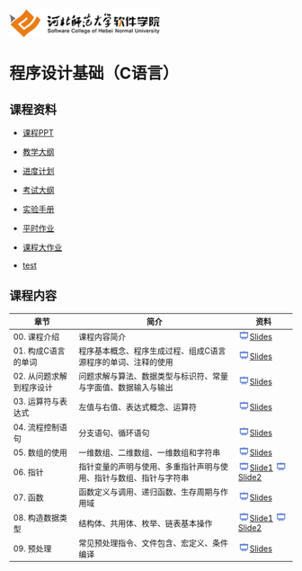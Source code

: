 <img src="./Image/logo.png" height="50" /> 

# 程序设计基础（C语言）  

## 课程资料

- [课程PPT](./Slides)
- [教学大纲](./Docs/程序设计基础-教学大纲.pdf)
- [进度计划](./Docs/程序设计基础-进度计划.pdf)
- [考试大纲](./Docs/程序设计基础-考试大纲.pdf)
- [实验手册](./Exper)
- [平时作业](./Task/C语言程序设计基础-作业题目.pdf)
- [课程大作业](./Exper/《程序设计基础》调用静态函数库.pdf)

- [test](./a.txt)

## 课程内容

| 章节 | 简介 | 资料 |
|-----|-----|-----|
|00. 课程介绍|课程内容简介|[<img src="./Image/presentation.png" height="15" />Slides](/Slides/Ch00/C语言程序设计_chapt00.pdf)|
|01. 构成C语言的单词|程序基本概念、程序生成过程、组成C语言源程序的单词、注释的使用|[<img src="./Image/presentation.png" height="15" />Slides](/Slides/Ch01/C语言程序设计_chapt01.pdf)|
|02. 从问题求解到程序设计|问题求解与算法、数据类型与标识符、常量与字面值、数据输入与输出|[<img src="./Image/presentation.png" height="15" />Slides](/Slides/Ch02/C语言程序设计_chapt02.pdf)|
|03. 运算符与表达式|左值与右值、表达式概念、运算符|[<img src="./Image/presentation.png" height="15" />Slides](/Slides/Ch03/C语言程序设计_chapt03.pdf)|
|04. 流程控制语句|分支语句、循环语句|[<img src="./Image/presentation.png" height="15" />Slides](/Slides/Ch04/C语言程序设计_chapt04.pdf)|
|05. 数组的使用|一维数组、二维数组、一维数组和字符串|[<img src="./Image/presentation.png" height="15" />Slides](/Slides/Ch05/C语言程序设计_chapt05.pdf)|
|06. 指针|指针变量的声明与使用、多重指针声明与使用、指针与数组、指针与字符串|[<img src="./Image/presentation.png" height="15" />Slide1](/Slides/Ch06/C语言程序设计_chapt06.pdf) [<img src="./Image/presentation.png" height="15" />Slide2](/Slides/Ch06/C语言程序设计_chapt06_2.pdf)|
|07. 函数|函数定义与调用、递归函数、生存周期与作用域|[<img src="./Image/presentation.png" height="15" />Slides](/Slides/Ch07/C语言程序设计_chapt07.pdf)|
|08. 构造数据类型|结构体、共用体、枚举、链表基本操作|[<img src="./Image/presentation.png" height="15" />Slide1](/Slides/Ch08/C语言程序设计_chapt08.pdf) [<img src="./Image/presentation.png" height="15" />Slide2](/Slides/Ch08/C语言程序设计_chapt08_2.pdf)|
|09. 预处理|常见预处理指令、文件包含、宏定义、条件编译|[<img src="./Image/presentation.png" height="15" />Slides](/Slides/Ch09/C语言程序设计_chapt09.pdf)|

